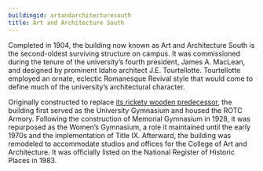 ```yaml
---
buildingid: artandarchitecturesouth
title: Art and Architecture South
---
```


Completed in 1904, the building now known as Art and Architecture South is the second-oldest surviving structure on campus. It was commissioned during the tenure of the university’s fourth president, James A. MacLean, and designed by prominent Idaho architect J.E. Tourtellotte. Tourtellotte employed an ornate, eclectic Romanesque Revival style that would come to define much of the university’s architectural character. 

Originally constructed to replace <a href="/digital/campus/buildings/armoryold.html">its rickety wooden predecessor</a>, the building first served as the University Gymnasium and housed the ROTC Armory. Following the construction of Memorial Gymnasium in 1928, it was repurposed as the Women’s Gymnasium, a role it maintained until the early 1970s and the implementation of Title IX. Afterward, the building was remodeled to accommodate studios and offices for the College of Art and Architecture. It was officially listed on the National Register of Historic Places in 1983.
